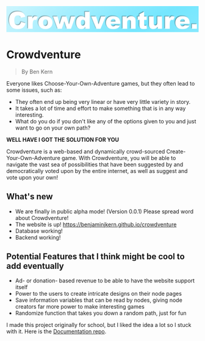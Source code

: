 ![Logo](Logo.png)

# Crowdventure

> By Ben Kern

Everyone likes Choose-Your-Own-Adventure games, but they often lead to some issues, such as:

- They often end up being very linear or have very little variety in story.
- It takes a lot of time and effort to make something that is in any way interesting.
- What do you do if you don't like any of the options given to you and just want to go on your own path?

**WELL HAVE I GOT THE SOLUTION FOR YOU**

Crowdventure is a web-based and dynamically crowd-sourced Create-Your-Own-Adventure game. With Crowdventure, you will be able to navigate the vast sea of possibilities that have been suggested by and democratically voted upon by the entire internet, as well as suggest and vote upon your own!

## What's new

- We are finally in public alpha mode! (Version 0.0.1) Please spread word about Crowdventure!
- The website is up! <https://benjaminjkern.github.io/crowdventure>
- Database working!
- Backend working!

## Potential Features that I think might be cool to add eventually

- Ad- or donation- based revenue to be able to have the website support itself
- Power to the users to create intricate designs on their node pages
- Save information variables that can be read by nodes, giving node creators far more power to make interesting games
- Randomize function that takes you down a random path, just for fun

I made this project originally for school, but I liked the idea a lot so I stuck with it.
Here is the [Documentation repo](https://github.com/benjaminjkern/cmsi-402-senior-project-lab).
